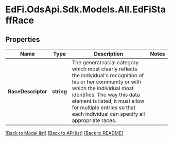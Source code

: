 # EdFi.OdsApi.Sdk.Models.All.EdFiStaffRace
## Properties

Name | Type | Description | Notes
------------ | ------------- | ------------- | -------------
**RaceDescriptor** | **string** | The general racial category which most clearly reflects the individual&#39;s recognition of his or her community or with which the individual most identifies. The way this data element is listed, it must allow for multiple entries so that each individual can specify all appropriate races. | 

[[Back to Model list]](../README.md#documentation-for-models) [[Back to API list]](../README.md#documentation-for-api-endpoints) [[Back to README]](../README.md)

